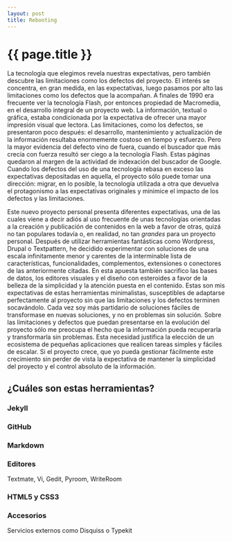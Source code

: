 ```yaml
---
layout: post
title: Rebooting
---
```


{{ page.title }}
================

La tecnología que elegimos revela nuestras expectativas, pero también descubre las limitaciones como los defectos del proyecto. El interés se concentra, en gran medida, en las expectativas, luego pasamos por alto las limitaciones como los defectos que la acompañan. A finales de 1990 era frecuente ver la tecnología Flash, por entonces propiedad de Macromedia, en el desarrollo integral de un proyecto web. La información, textual o gráfica, estaba condicionada por la expectativa de ofrecer una mayor impresión visual que lectora. Las limitaciones, como los defectos, se presentaron poco después: el desarrollo, mantenimiento y actualización de la información resultaba enormemente costoso en tiempo y esfuerzo. Pero la mayor evidencia del defecto vino de fuera, cuando el buscador que más crecía con fuerza resultó ser ciego a la tecnología Flash. Estas páginas quedaron al margen de la actividad de indexación del buscador de Google. Cuando los defectos del uso de una tecnología rebasa en exceso las expectativas depositadas en aquella, el proyecto sólo puede tomar una dirección: migrar, en lo posible, la tecnología utilizada a otra que devuelva el protagonismo a las expectativas originales y minimice el impacto de los defectos y las limitaciones. 

Este nuevo proyecto personal presenta diferentes expectativas, una de las cuales viene a decir adiós al uso frecuente de unas tecnologías orientadas a la creación y publicación de contenidos en la web a favor de otras, quizá no tan populares todavía o, en realidad, no tan _grandes_ para un proyecto personal. Después de utilizar herramientas fantásticas como Wordpress, Drupal o Textpattern, he decidido experimentar con soluciones de una escala infinitamente menor y carentes de la interminable lista de características, funcionalidades, complementos, extensiones o conectores de las anteriormente citadas. En esta apuesta también sacrifico las bases de datos, los editores visuales y el diseño con esteroides a favor de la belleza de la simplicidad y la atención puesta en el contenido. Estas son mis expectativas de estas herramientas minimalistas, susceptibles de adaptarse perfectamente al proyecto sin que las limitaciones y los defectos terminen socavándolo. Cada vez soy más partidario de soluciones fáciles de transformase en nuevas soluciones, y no en problemas sin solución. Sobre las limitaciones y defectos que puedan presentarse en la evolución del proyecto sólo me preocupa el hecho que la información pueda recuperarla y transformarla sin problemas. Esta necesidad justifica la elección de un ecosistema de pequeñas aplicaciones que realicen tareas simples y fáciles de escalar. Si el proyecto crece, que yo pueda gestionar fácilmente este crecimiento sin perder de vista la expectativa de mantener la simplicidad del proyecto y el control absoluto de la información.

¿Cuáles son estas herramientas?
-------------------------------

### Jekyll


### GitHub

### Markdown


### Editores

Textmate, Vi, Gedit, Pyroom, WriteRoom

### HTML5 y CSS3

### Accesorios 

Servicios externos como Disquiss o Typekit


